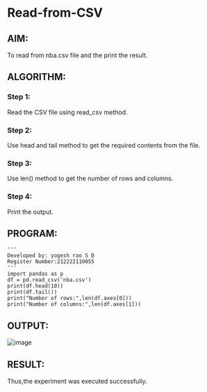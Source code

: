 # Read-from-CSV

## AIM:
To read from nba.csv file and the print the result.
## ALGORITHM:
### Step 1:
Read the CSV file using read_csv method.
### Step 2:
Use head and tail method to get the required contents from the file.
### Step 3:
Use len() method to get the number of rows and columns.
### Step 4:
Print the output.
## PROGRAM:
```
'''
Developed by: yogesh rao S D
Register Number:212222110055
'''
import pandas as p
df = pd.read_csv('nba.csv')
print(df.head(10))
print(df.tail())
print("Number of rows:",len(df.axes[0]))
print("Number of columns:",len(df.axes[1]))
```
## OUTPUT:
![image](https://github.com/Pradeeppachiyappan/Read-from-CSV/assets/118707347/809c836b-6c3e-4c82-905c-8855e30ba021)

## RESULT:
Thus,the experiment was executed successfully.
